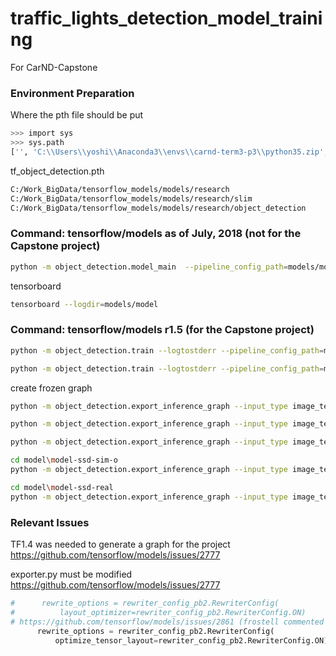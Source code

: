 # traffic_lights_detection_model_training
For CarND-Capstone

### Environment Preparation
Where the pth file should be put
```bash
>>> import sys
>>> sys.path
['', 'C:\\Users\\yoshi\\Anaconda3\\envs\\carnd-term3-p3\\python35.zip', 'C:\\Users\\yoshi\\Anaconda3\\envs\\carnd-term3-p3\\DLLs', 'C:\\Users\\yoshi\\Anaconda3\\envs\\carnd-term3-p3\\lib', 'C:\\Users\\yoshi\\Anaconda3\\envs\\carnd-term3-p3', 'C:\\Users\\yoshi\\Anaconda3\\envs\\carnd-term3-p3\\lib\\site-packages']
```

tf_object_detection.pth
```bash
C:/Work_BigData/tensorflow_models/models/research
C:/Work_BigData/tensorflow_models/models/research/slim
C:/Work_BigData/tensorflow_models/models/research/object_detection
```

### Command: tensorflow/models as of July, 2018 (not for the Capstone project)
```bash
python -m object_detection.model_main  --pipeline_config_path=models/model/faster_rcnn_inception_v2_coco.config  --model_dir=models/model
```

tensorboard

```bash
tensorboard --logdir=models/model
```

### Command: tensorflow/models r1.5 (for the Capstone project)

```bash
python -m object_detection.train --logtostderr --pipeline_config_path=models/model-ssd-sim/ssd_inception_v2_coco_ssd_sim.config  --train_dir=models/model-ssd-sim
```

```bash
python -m object_detection.train --logtostderr --pipeline_config_path=models/model-ssd-real/ssd_inception_v2_coco_ssd_real.config  --train_dir=models/model-ssd-real
```

create frozen graph
```bash
python -m object_detection.export_inference_graph --input_type image_tensor --pipeline_config_path faster_rcnn_inception_v2_coco.config --trained_checkpoint_prefix model.ckpt-97 --output_directory exported_graphs
```

```bash
python -m object_detection.export_inference_graph --input_type image_tensor --pipeline_config_path faster_rcnn_inception_v2_coco-full.config --trained_checkpoint_prefix model.ckpt-400 --output_directory exported_graphs
```

```bash
python -m object_detection.export_inference_graph --input_type image_tensor --pipeline_config_path faster_rcnn_inception_v2_coco-sim.config --trained_checkpoint_prefix model.ckpt-866 --output_directory exported_graphs
```

```bash
cd model\model-ssd-sim-o
python -m object_detection.export_inference_graph --input_type image_tensor --pipeline_config_path ssd_inception_v2_coco_ssd_sim_o.config --trained_checkpoint_prefix model.ckpt-20000 --output_directory exported_graphs

```

```bash
cd model\model-ssd-real
python -m object_detection.export_inference_graph --input_type image_tensor --pipeline_config_path ssd_inception_v2_coco_ssd_real.config --trained_checkpoint_prefix model.ckpt-20000 --output_directory exported_graphs

```
### Relevant Issues

TF1.4 was needed to generate a graph for the project
https://github.com/tensorflow/models/issues/2777

exporter.py must be modified
https://github.com/tensorflow/models/issues/2777
```python
#      rewrite_options = rewriter_config_pb2.RewriterConfig(
#          layout_optimizer=rewriter_config_pb2.RewriterConfig.ON)
# https://github.com/tensorflow/models/issues/2861 (frostell commented on Jan 12)
      rewrite_options = rewriter_config_pb2.RewriterConfig(
          optimize_tensor_layout=rewriter_config_pb2.RewriterConfig.ON)
```
